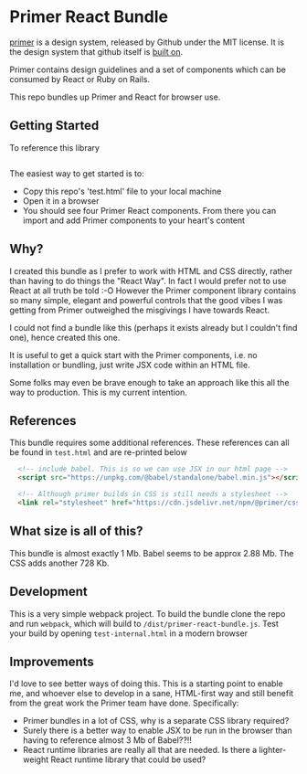 # Primer React Bundle

[primer](https://primer.style/) is a design system, released by Github under the MIT license. It is the design system that github itself is [built on](https://motiff.com/design-system-wiki/design-systems-overview/primer).

Primer contains design guidelines and a set of components which can be consumed by React or Ruby on Rails.

This repo bundles up Primer and React for browser use.

## Getting Started

To reference this library
```html

```

The easiest way to get started is to:
- Copy this repo's 'test.html' file to your local machine
- Open it in a browser
- You should see four Primer React components. From there you can import and add Primer components to your heart's content


## Why?

I created this bundle as I prefer to work with HTML and CSS directly, rather than having to do things the "React Way". In fact I would prefer not to use React at all truth be told :-O However the Primer component library contains so many simple, elegant and powerful controls that the good vibes I was getting from Primer outweighed the misgivings I have towards React.

I could not find a bundle like this (perhaps it exists already but I couldn't find one), hence created this one.

It is useful to get a quick start with the Primer components, i.e. no installation or bundling, just write JSX code within an HTML file.

Some folks may even be brave enough to take an approach like this all the way to production. This is my current intention.

## References

This bundle requires some additional references.  These references can all be found in `test.html` and are re-printed below

```html
  <!-- include babel. This is so we can use JSX in our html page -->
  <script src="https://unpkg.com/@babel/standalone/babel.min.js"></script>

  <!-- Although primer builds in CSS is still needs a stylesheet -->
  <link rel="stylesheet" href="https://cdn.jsdelivr.net/npm/@primer/css@21.5.1/dist/primer.min.css">
```

## What size is all of this?

This bundle is almost exactly 1 Mb.  Babel seems to be approx 2.88 Mb. The CSS adds another 728 Kb.

## Development

This is a very simple webpack project.  To build the bundle clone the repo and run `webpack`, which will build to `/dist/primer-react-bundle.js`. Test your build by opening `test-internal.html` in a modern browser

## Improvements

I'd love to see better ways of doing this. This is a starting point to enable me, and whoever else to develop in a sane, HTML-first way and still benefit from the great work the Primer team have done.  Specifically:

- Primer bundles in a lot of CSS, why is a separate CSS library required?
- Surely there is a better way to enable JSX to be run in the browser than having to reference almost 3 Mb of Babel??!!
- React runtime libraries are really all that are needed. Is there a lighter-weight React runtime library that could be used?


